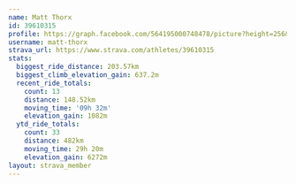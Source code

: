 ```yaml
---
name: Matt Thorx
id: 39610315
profile: https://graph.facebook.com/564195000748478/picture?height=256&width=256
username: matt-thorx
strava_url: https://www.strava.com/athletes/39610315
stats:
  biggest_ride_distance: 203.57km
  biggest_climb_elevation_gain: 637.2m
  recent_ride_totals:
    count: 13
    distance: 148.52km
    moving_time: '09h 32m'
    elevation_gain: 1082m
  ytd_ride_totals:
    count: 33
    distance: 482km
    moving_time: 29h 20m
    elevation_gain: 6272m
layout: strava_member
--- 
```

